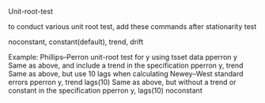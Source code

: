 Unit-root-test

to conduct various unit root test, add these commands after stationarity test

noconstant, constant(default), trend, drift

Example:
Phillips–Perron unit-root test for y using tsset data
 pperron y
 Same as above, and include a trend in the specification
 pperron y, trend
 Same as above, but use 10 lags when calculating Newey–West standard errors
 pperron y, trend lags(10)
 Same as above, but without a trend or constant in the specification
 pperron y, lags(10) noconstant
